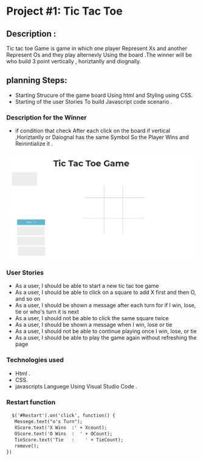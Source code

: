 # Project #1: Tic Tac Toe
## Description :
Tic tac toe Game is game in which one player Represent Xs and another Represent Os and they play alternevly Using the board  .The winner will be who build 3 point vertically , horiztanlly and diognally. 

## planning Steps:

- Starting Strucure of the game board Using html and Styling using CSS.
- Starting of the user Stories To build Javascript code scenario .



### Description for the Winner 
- if condition that check After each click on the board if vertical ,Horiztanlly or Daiognal has the same Symbol So the Player Wins and Reinintialize it .



  
![Wireframe](img.png)
### User Stories

- As a user, I should be able to start a new tic tac toe game
- As a user, I should be able to click on a square to add X first and then O, and so on
- As a user, I should be shown a message after each turn for if I win, lose, tie or who's turn it is next
- As a user, I should not be able to click the same square twice
- As a user, I should be shown a message when I win, lose or tie
- As a user, I should not be able to continue playing once I win, lose, or tie
- As a user, I should be able to play the game again without refreshing the page

### Technologies used

- Html .
- CSS.
- javascripts Languege Using Visual Studio Code .
  

### Restart function 


 ```
   $('#Restart').on('click', function() {
    Messege.text("o's Turn");
    XScore.text('X Wins  :' + Xcount);
    OScore.text('O Wins  :  ' + OCount);
    TieScore.text('Tie   :    ' + TieCount);
    remove();
})
 ```

